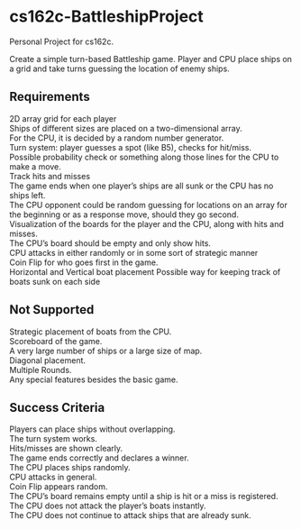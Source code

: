 # cs162c-BattleshipProject 
  Personal Project for cs162c.  
  
 Create a simple turn-based Battleship game. Player and CPU place ships on a grid and take turns guessing the location of enemy ships. 
  
## Requirements 
2D array grid for each player   
Ships of different sizes are placed on a two-dimensional array.   
For the CPU, it is decided by a random number generator.   
Turn system: player guesses a spot (like B5), checks for hit/miss.   
Possible probability check or something along those lines for the CPU to make a move.   
Track hits and misses   
The game ends when one player’s ships are all sunk or the CPU has no ships left.   
The CPU opponent could be random guessing for locations on an array for the beginning or as a response move, should they go second.   
Visualization of the boards for the player and the CPU, along with hits and misses.   
The CPU’s board should be empty and only show hits.   
CPU attacks in either randomly or in some sort of strategic manner  
Coin Flip for who goes first in the game.   
Horizontal and Vertical boat placement 
Possible way for keeping track of boats sunk on each side   
 
 ## Not Supported 
Strategic placement of boats from the CPU.   
Scoreboard of the game.   
A very large number of ships or a large size of map.   
Diagonal placement.    
Multiple Rounds.   
Any special features besides the basic game. 
 
 
## Success Criteria 
Players can place ships without overlapping.   
The turn system works.   
Hits/misses are shown clearly.   
The game ends correctly and declares a winner.   
The CPU places ships randomly.   
CPU attacks in general.    
Coin Flip appears random.   
The CPU’s board remains empty until a ship is hit or a miss is registered.   
The CPU does not attack the player’s boats instantly.   
The CPU does not continue to attack ships that are already sunk. 